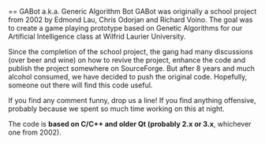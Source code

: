 == GABot a.k.a. Generic Algorithm Bot
GABot was originally a school project from 2002 by Edmond Lau, Chris 
Odorjan and Richard Voino.  The goal was to create a game playing prototype 
based on Genetic Algorithms for our Artificial Intelligence class at 
Wilfrid Laurier University.

Since the completion of the school project, the gang had many discussions
(over beer and wine) on how to revive the project, enhance the code and 
publish the project somewhere on SourceForge.  But after 8 years and much
alcohol consumed, we have decided to push the original code.  Hopefully,
someone out there will find this code useful.

If you find any comment funny, drop us a line!  If you find anything
offensive, probably because we spent so much time working on this at night.

The code is **based on C/C++ and older Qt (probably 2.x or 3.x**, whichever one
from 2002).